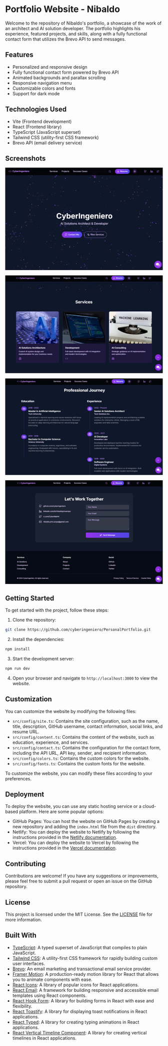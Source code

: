 # Portfolio Website - Nibaldo

Welcome to the repository of Nibaldo's portfolio, a showcase of the work of an architect and AI solution developer. The portfolio highlights his experience, featured projects, and skills, along with a fully functional contact form that utilizes the Brevo API to send messages.

## Features

- Personalized and responsive design
- Fully functional contact form powered by Brevo API
- Animated backgrounds and parallax scrolling
- Responsive navigation menu
- Customizable colors and fonts
- Support for dark mode

## Technologies Used

- Vite (Frontend development)
- React (Frontend library)
- TypeScript (JavaScript superset)
- Tailwind CSS (utility-first CSS framework)
- Brevo API (email delivery service)

## Screenshots

![Screenshot 1](assets/screenshot1.png)

![Screenshot 2](assets/screenshot2.png)

![Screenshot 3](assets/screenshot3.png)

![Screenshot 4](assets/screenshot4.png)

## Getting Started

To get started with the project, follow these steps:

1. Clone the repository:

```bash
git clone https://github.com/cyberingeniero/PersonalPortfolio.git
```

2. Install the dependencies:

```bash
npm install
```

3. Start the development server:

```bash
npm run dev
```

4. Open your browser and navigate to `http://localhost:3000` to view the website.

## Customization

You can customize the website by modifying the following files:

- `src/config/site.ts`: Contains the site configuration, such as the name, title, description, GitHub username, contact information, social links, and resume URL.
- `src/config/content.ts`: Contains the content of the website, such as education, experience, and services.
- `src/config/contact.ts`: Contains the configuration for the contact form, including the API URL, API key, sender, and recipient information.
- `src/config/colors.ts`: Contains the custom colors for the website.
- `src/config/fonts.ts`: Contains the custom fonts for the website.

To customize the website, you can modify these files according to your preferences.

## Deployment

To deploy the website, you can use any static hosting service or a cloud-based platform. Here are some popular options:

- GitHub Pages: You can host the website on GitHub Pages by creating a new repository and adding the `index.html` file from the `dist` directory.
- Netlify: You can deploy the website to Netlify by following the instructions provided in the [Netlify documentation](https://docs.netlify.com/configure-builds/get-started/).
- Vercel: You can deploy the website to Vercel by following the instructions provided in the [Vercel documentation](https://vercel.com/docs/concepts/deployments/overview).

## Contributing

Contributions are welcome! If you have any suggestions or improvements, please feel free to submit a pull request or open an issue on the GitHub repository.

## License

This project is licensed under the MIT License. See the [LICENSE](LICENSE) file for more information.

## Built With

- [TypeScript](https://www.typescriptlang.org/): A typed superset of JavaScript that compiles to plain JavaScript.
- [Tailwind CSS](https://tailwindcss.com/): A utility-first CSS framework for rapidly building custom user interfaces.
- [Brevo](https://www.brevo.com/): An email marketing and transactional email service provider.
- [Framer Motion](https://www.framer.com/motion/): A production-ready motion library for React that allows you to animate components with ease.
- [React Icons](https://react-icons.github.io/react-icons/): A library of popular icons for React applications.
- [React Email](https://react.email/): A framework for building responsive and accessible email templates using React components.
- [React Hook Form](https://react-hook-form.com/): A library for building forms in React with ease and flexibility.
- [React Toastify](https://fkhadra.github.io/react-toastify/): A library for displaying toast notifications in React applications.
- [React Typed](https://github.com/ssbeefeater/react-typed): A library for creating typing animations in React applications.
- [React Vertical Timeline Component](https://stephane-monnot.github.io/react-vertical-timeline-component/): A library for creating vertical timelines in React applications.
